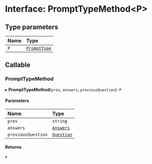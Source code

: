# Interface: PromptTypeMethod\<P\>

## Type parameters

| Name | Type |
| :------ | :------ |
| `P` | [`PromptType`](../README.md#prompttype) |

## Callable

### PromptTypeMethod

▸ **PromptTypeMethod**(`prev`, `answers`, `previousQuestion`): `P`

#### Parameters

| Name | Type |
| :------ | :------ |
| `prev` | `string` |
| `answers` | [`Answers`](../README.md#answers) |
| `previousQuestion` | [`Question`](../README.md#question) |

#### Returns

`P`
